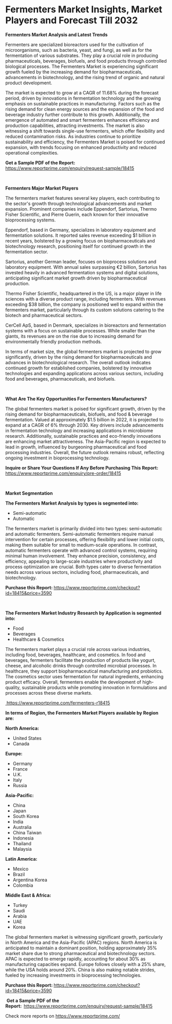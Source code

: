 <p><h1>Fermenters Market Insights, Market Players and Forecast Till 2032</h1></p><p><strong>Fermenters Market Analysis and Latest Trends</strong></p>
<p><p>Fermenters are specialized bioreactors used for the cultivation of microorganisms, such as bacteria, yeast, and fungi, as well as for the fermentation of various substrates. They play a crucial role in producing pharmaceuticals, beverages, biofuels, and food products through controlled biological processes. The Fermenters Market is experiencing significant growth fueled by the increasing demand for biopharmaceuticals, advancements in biotechnology, and the rising trend of organic and natural product development.</p><p>The market is expected to grow at a CAGR of 11.68% during the forecast period, driven by innovations in fermentation technology and the growing emphasis on sustainable practices in manufacturing. Factors such as the rising demand for clean energy sources and the expansion of the food and beverage industry further contribute to this growth. Additionally, the emergence of automated and smart fermenters enhances efficiency and production capabilities, attracting investments. The market is also witnessing a shift towards single-use fermenters, which offer flexibility and reduced contamination risks. As industries continue to prioritize sustainability and efficiency, the Fermenters Market is poised for continued expansion, with trends focusing on enhanced productivity and reduced operational complexities.</p></p>
<p><strong>Get a Sample PDF of the Report:&nbsp;</strong> <a href="https://www.reportprime.com/enquiry/request-sample/18415?utm_campaign=3049&utm_medium=2&utm_source=Github&utm_content=ia&utm_term=19032025&utm_id=fermenters">https://www.reportprime.com/enquiry/request-sample/18415</a></p>
<p>&nbsp;</p>
<p><strong>Fermenters Major Market Players</strong></p>
<p><p>The fermenters market features several key players, each contributing to the sector's growth through technological advancements and market expansion. Prominent companies include Eppendorf, Sartorius, Thermo Fisher Scientific, and Pierre Guerin, each known for their innovative bioprocessing systems.</p><p>Eppendorf, based in Germany, specializes in laboratory equipment and fermentation solutions. It reported sales revenue exceeding $1 billion in recent years, bolstered by a growing focus on biopharmaceuticals and biotechnology research, positioning itself for continued growth in the fermentation sector.</p><p>Sartorius, another German leader, focuses on bioprocess solutions and laboratory equipment. With annual sales surpassing €2 billion, Sartorius has invested heavily in advanced fermentation systems and digital solutions, anticipating significant market growth driven by biopharmaceutical production.</p><p>Thermo Fisher Scientific, headquartered in the US, is a major player in life sciences with a diverse product range, including fermenters. With revenues exceeding $38 billion, the company is positioned well to expand within the fermenters market, particularly through its custom solutions catering to the biotech and pharmaceutical sectors.</p><p>CerCell ApS, based in Denmark, specializes in bioreactors and fermentation systems with a focus on sustainable processes. While smaller than the giants, its revenues are on the rise due to increasing demand for environmentally friendly production methods.</p><p>In terms of market size, the global fermenters market is projected to grow significantly, driven by the rising demand for biopharmaceuticals and advances in biotechnological research. The overall outlook indicates continued growth for established companies, bolstered by innovative technologies and expanding applications across various sectors, including food and beverages, pharmaceuticals, and biofuels.</p></p>
<p>&nbsp;</p>
<p><strong>What Are The Key Opportunities For Fermenters Manufacturers?</strong></p>
<p><p>The global fermenters market is poised for significant growth, driven by the rising demand for biopharmaceuticals, biofuels, and food & beverage fermentation. Valued at approximately $1.5 billion in 2022, it is projected to expand at a CAGR of 6% through 2030. Key drivers include advancements in fermentation technology and increasing applications in microbiome research. Additionally, sustainable practices and eco-friendly innovations are enhancing market attractiveness. The Asia-Pacific region is expected to lead in growth, influenced by burgeoning pharmaceutical and food processing industries. Overall, the future outlook remains robust, reflecting ongoing investment in bioprocessing technology.</p></p>
<p><strong>Inquire or Share Your Questions If Any Before Purchasing This Report:</strong> <a href="https://www.reportprime.com/enquiry/pre-order/18415?utm_campaign=3049&utm_medium=2&utm_source=Github&utm_content=ia&utm_term=19032025&utm_id=fermenters">https://www.reportprime.com/enquiry/pre-order/18415</a></p>
<p>&nbsp;</p>
<p><strong>Market Segmentation</strong></p>
<p><strong>The Fermenters Market Analysis by types is segmented into:</strong></p>
<p><ul><li>Semi-automatic</li><li>Automatic</li></ul></p>
<p><p>The fermenters market is primarily divided into two types: semi-automatic and automatic fermenters. Semi-automatic fermenters require manual intervention for certain processes, offering flexibility and lower initial costs, making them suitable for small to medium-scale operations. In contrast, automatic fermenters operate with advanced control systems, requiring minimal human involvement. They enhance precision, consistency, and efficiency, appealing to large-scale industries where productivity and process optimization are crucial. Both types cater to diverse fermentation needs across various sectors, including food, pharmaceuticals, and biotechnology.</p></p>
<p><strong>Purchase this Report:&nbsp;</strong><a href="https://www.reportprime.com/checkout?id=18415&price=3590&utm_campaign=3049&utm_medium=2&utm_source=Github&utm_content=ia&utm_term=19032025&utm_id=fermenters">https://www.reportprime.com/checkout?id=18415&price=3590</a></p>
<p>&nbsp;</p>
<p><strong>The Fermenters Market Industry Research by Application is segmented into:</strong></p>
<p><ul><li>Food</li><li>Beverages</li><li>Healthcare & Cosmetics</li></ul></p>
<p><p>The fermenters market plays a crucial role across various industries, including food, beverages, healthcare, and cosmetics. In food and beverages, fermenters facilitate the production of products like yogurt, cheese, and alcoholic drinks through controlled microbial processes. In healthcare, they support biopharmaceutical manufacturing and probiotics. The cosmetics sector uses fermentation for natural ingredients, enhancing product efficacy. Overall, fermenters enable the development of high-quality, sustainable products while promoting innovation in formulations and processes across these diverse markets.</p></p>
<p><a href="https://www.reportprime.com/fermenters-r18415?utm_campaign=3049&utm_medium=2&utm_source=Github&utm_content=ia&utm_term=19032025&utm_id=fermenters">&nbsp;https://www.reportprime.com/fermenters-r18415</a></p>
<p><strong>In terms of Region, the Fermenters Market Players available by Region are:</strong></p>
<p>
    <p> <strong> North America: </strong>
        <ul>
            <li>United States</li>
            <li>Canada</li>
        </ul>
        </p> 
    <p> <strong> Europe: </strong>
        <ul>
            <li>Germany</li>
            <li>France</li>
            <li>U.K.</li>
            <li>Italy</li>
            <li>Russia</li>
        </ul>
        </p> 
    <p> <strong> Asia-Pacific: </strong>
        <ul>
            <li>China</li>
            <li>Japan</li>
            <li>South Korea</li>
            <li>India</li>
            <li>Australia</li>
            <li>China Taiwan</li>
            <li>Indonesia</li>
            <li>Thailand</li>
            <li>Malaysia</li>
        </ul>
        </p> 
    <p> <strong> Latin America: </strong>
        <ul>
            <li>Mexico</li>
            <li>Brazil</li>
            <li>Argentina Korea</li>
            <li>Colombia</li>
        </ul>
        </p> 
    <p> <strong> Middle East & Africa: </strong>
        <ul>
            <li>Turkey</li>
            <li>Saudi</li>
            <li>Arabia</li>
            <li>UAE</li>
            <li>Korea</li>
        </ul>
    </p>
    </p>
<p><p>The global fermenters market is witnessing significant growth, particularly in North America and the Asia-Pacific (APAC) regions. North America is anticipated to maintain a dominant position, holding approximately 35% market share due to strong pharmaceutical and biotechnology sectors. APAC is expected to emerge rapidly, accounting for about 30% as manufacturing capacities expand. Europe follows closely with a 25% share, while the USA holds around 20%. China is also making notable strides, fueled by increasing investments in bioprocessing technologies.</p></p>
<p><strong>Purchase this Report: </strong><a href="https://www.reportprime.com/checkout?id=18415&price=3590&utm_campaign=3049&utm_medium=2&utm_source=Github&utm_content=ia&utm_term=19032025&utm_id=fermenters">https://www.reportprime.com/checkout?id=18415&price=3590</a></p>
<p>&nbsp;<strong>Get a Sample PDF of the Report:&nbsp;&nbsp;</strong><a href="https://www.reportprime.com/enquiry/request-sample/18415?utm_campaign=3049&utm_medium=2&utm_source=Github&utm_content=ia&utm_term=19032025&utm_id=fermenters">https://www.reportprime.com/enquiry/request-sample/18415</a></p>
<p><strong></strong></p>
<p>Check more reports on <a href="https://www.reportprime.com/?utm_campaign=3049&utm_medium=2&utm_source=Github&utm_content=ia&utm_term=19032025&utm_id=fermenters">https://www.reportprime.com/</a></p>